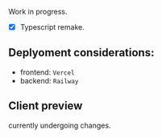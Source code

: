 Work in progress.
- [x] Typescript remake.

## Deplyoment considerations: 
- frontend: `Vercel` 
- backend: `Railway`

## Client preview
currently undergoing changes.


